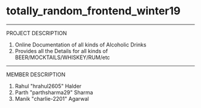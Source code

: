 # totally_random_frontend_winter19

*********************************************

PROJECT DESCRIPTION

1. Online Documentation of all kinds of Alcoholic Drinks
2. Provides all the Details for all kinds of BEER/MOCKTAILS/WHISKEY/RUM/etc














**********************************************

MEMBER DESCRIPTION

1. Rahul "hrahul2605" Halder
2. Parth "parthsharma29" Sharma
3. Manik "charlie-2201" Agarwal

